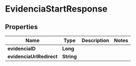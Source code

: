 # EvidenciaStartResponse

## Properties
Name | Type | Description | Notes
------------ | ------------- | ------------- | -------------
**evidenciaID** | **Long** |  | 
**evidenciaUrlRedirect** | **String** |  | 

